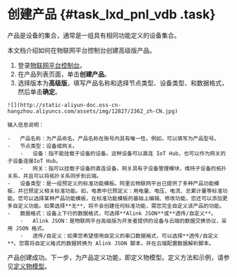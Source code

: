 # 创建产品 {#task_lxd_pnl_vdb .task}

产品是设备的集合，通常是一组具有相同功能定义的设备集合。

本文档介绍如何在物联网平台控制台创建高级版产品。

1.   登录[物联网平台控制台](http://iot.console.aliyun.com/)。 
2.   在产品列表页面，单击**创建产品**。 
3.   选择版本为**高级版**，填写产品名称和选择节点类型、设备类型、和数据格式，然后单击**确定**。 

    ![](http://static-aliyun-doc.oss-cn-hangzhou.aliyuncs.com/assets/img/12827/2362_zh-CN.jpg)

    输入信息说明：

    -   产品名称：为产品命名。产品名称在账号内具有唯一性。例如，可以填写为产品型号。
    -   节点类型：设备或网关。
        -   设备：指不能挂载子设备的设备。这种设备可以直连 IoT Hub，也可以作为网关的子设备连接IoT Hub。
        -   网关：指可以挂载子设备的直连设备。网关具有子设备管理模块，维持子设备的拓扑关系，并且可以将拓扑关系同步到云端。
    -   设备类型：是一组预定义的标准功能模板。阿里云物联网平台已提供了多种产品功能模板，并已预定义相关标准功能。如，电表中已预定义：用电量、电压、电流、总累计量等标准功能。您可以选择某种产品功能模板，在标准功能模板的基础上编辑、修改功能，您还可以添加更多自定义功能。如果选择**无**，将不会创建任何标准功能，需您完全自定义该产品的功能。
    -   数据格式：设备上下行的数据格式，可选择**Alink JSON**或**透传/自定义**。
        -   Alink JSON：是物联网平台高级版为开发者提供的设备与云端的数据交换协议，采用 JSON 格式。
        -   透传/自定义：如果您希望使用自定义的串口数据格式，可以选择**透传/自定义**。您需将自定义格式的数据转换为 Alink JSON 脚本，并在云端配置数据解析脚本。

产品创建成功。下一步，为产品定义功能，即定义物模型。定义方法和示例，请参见[定义物模型](cn.zh-CN/用户指南/创建产品与设备/高级版/定义物模型.md#)。


